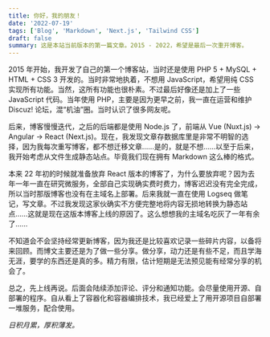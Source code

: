 ```yaml
---
title: 你好，我的朋友！
date: '2022-07-19'
tags: ['Blog', 'Markdown', 'Next.js', 'Tailwind CSS']
draft: false
summary: 这是本站当前版本的第一篇文章。2015 - 2022，希望是最后一次重开博客。
---
```


2015 年开始，我开发了自己的第一个博客站，当时还是使用 PHP 5 + MySQL + HTML + CSS 3 开发的。当时非常地执着，不想用 JavaScript，希望用纯 CSS 实现所有功能。当然，这所有功能也很朴素。不过最后好像还是加上了一些 JavaScript 代码。当年使用 PHP，主要是因为更早之前，我一直在运营和维护 Discuz! 论坛，混“机油”圈。当时认识了很多网友呢。

后来，博客慢慢迭代，之后的后端都是使用 Node.js 了，前端从 Vue (Nuxt.js) -> Angular -> React (Next.js)。现在，我发现文章存数据库里是非常不明智的选择，因为我每次重写博客，都不想迁移文章……是的，就是不想……以至于后来，我开始考虑从文件生成静态站点。毕竟我们现在拥有 Markdown 这么棒的格式。

本来 22 年初的时候就准备放弃 React 版本的博客了，为什么要放弃呢？因为去年一年一直在研究微服务，全部自己实现确实费时费力，博客迟迟没有完全完成，所以当时那版博客也没有在主域名上部署。后来我就一直在使用 Logseq 做笔记，写文章。不过我发现这家伙确实不方便完整地将内容无损地转换为静态站点……这就是现在这版本博客上线的原因了。这么想想我的主域名吃灰了一年有余了……

不知道会不会坚持经常更新博客，因为我还是比较喜欢记录一些碎片内容，以备将来回顾。而博文主要还是为了做一些分享。做分享，动力还是有些不足，而且学海无涯，要学的东西还是真的多。精力有限，估计短期是无法预见能有经常分享的机会了。

总之，先上线再说。后面会陆续添加评论、评分和通知功能。会尽量使用开源、自部署的程序。自从看上了容器化和容器编排技术，我已经爱上了用开源项目自部署一堆服务，配合使用。

_日积月累，厚积薄发。_
